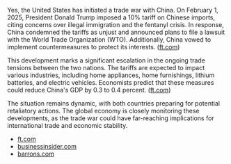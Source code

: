 Yes, the United States has initiated a trade war with China. On February 1, 2025, President Donald Trump imposed a 10% tariff on Chinese imports, citing concerns over illegal immigration and the fentanyl crisis. In response, China condemned the tariffs as unjust and announced plans to file a lawsuit with the World Trade Organization (WTO). Additionally, China vowed to implement countermeasures to protect its interests. ([ft.com](https://www.ft.com/content/eb169eab-dde1-4f1b-a6dd-76d83c31b0c1?utm_source=chatgpt.com))

This development marks a significant escalation in the ongoing trade tensions between the two nations. The tariffs are expected to impact various industries, including home appliances, home furnishings, lithium batteries, and electric vehicles. Economists predict that these measures could reduce China's GDP by 0.3 to 0.4 percent. ([ft.com](https://www.ft.com/content/eb169eab-dde1-4f1b-a6dd-76d83c31b0c1?utm_source=chatgpt.com))

The situation remains dynamic, with both countries preparing for potential retaliatory actions. The global economy is closely monitoring these developments, as the trade war could have far-reaching implications for international trade and economic stability.

- [ft.com](https://www.ft.com/content/eb169eab-dde1-4f1b-a6dd-76d83c31b0c1?utm_source=chatgpt.com)
- [businessinsider.com](https://www.businessinsider.com/trump-tariffs-plan-deadline-trade-policies-2025-1?utm_source=chatgpt.com)
- [barrons.com](https://www.barrons.com/articles/markets-volatility-futures-stocks-6faaa02d?utm_source=chatgpt.com) 